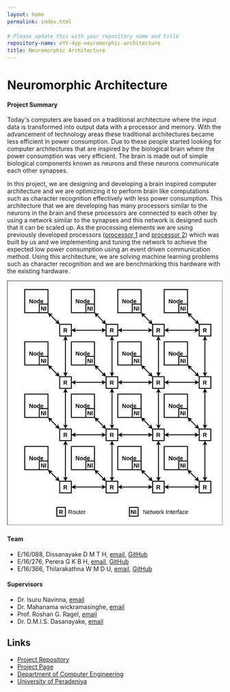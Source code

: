```yaml
---
layout: home
permalink: index.html

# Please update this with your repository name and title
repository-name: eYY-4yp-neuromorphic-architecture
title: Neuromorphic Architecture
---
```


[comment]: # "This is the standard layout for the project, but you can clean this and use your own template"

# Neuromorphic Architecture

#### Project Summary

Today's computers are based on a traditional architecture where the input data is transformed into output data with a processor and memory. With the advancement of technology areas these traditional architectures became less efficient in power consumption. Due to these people started looking for computer architectures that are inspired by the biological brain where the power consumption was very efficient. The brain is made out of simple biological components known as neurons and these neurons communicate each other synapses.

In this project, we are designing and developing a brain inspired computer architecture and we are optimizing it to perform brain like computations such as character recognition effectively with less power consumption. This architecture that we are developing has many processors similar to the neurons in the brain and these processors are connected to each other by using a network similar to the synapses and this network is designed such that it can be scaled up. As the processing elements we are using previously developed processors ([processor 1](https://github.com/cepdnaclk/e16-co502-RV32IM-pipeline-implementation-group3) and [processor 2](https://cepdnaclk.github.io/e16-co502-RV32IM-pipeline-implementation-group1/)) which was built by us and we implementing and tuning the network to achieve the expected low power consumption using an event driven communication method. Using this architecture, we are solving machine learning problems such as character recognition and we are benchmarking this hardware with the existing hardware.

![alt text](/images/noc.png)

#### Team

- E/16/088, Dissanayake D M T H, [email](mailto:e16088@eng.pdn.ac.lk), [GitHub](https://github.com/HeshanDissanayake)
- E/16/276, Perera G K B H, [email](mailto:e16276@eng.pdn.ac.lk), [GitHub](https://github.com/buddhiheshan)
- E/16/366, Thilarakathna W M D U, [email](mailto:e16366@eng.pdn.ac.lk), [GitHub](https://github.com/dininduwm)

#### Supervisors

- Dr. Isuru Navinna, [email](mailto:isurunawinne@eng.pdn.ac.lk)
- Dr. Mahanama wickramasinghe, [email](mailto:mahanamaw@eng.pdn.ac.lk)
- Prof. Roshan G. Ragel, [email](mailto:roshanr@eng.pdn.ac.lk)
- Dr. D.M.I.S. Dasanayake, [email](mailto:isurud@ee.pdn.ac.lk)

<!--- -
#### Table of content

1. [Abstract](#abstract)
2. [Related works](#related-works)
3. [Methodology](#methodology)
4. [Experiment Setup and Implementation](#experiment-setup-and-implementation)
5. [Results and Analysis](#results-and-analysis)
6. [Conclusion](#conclusion)
7. [Publications](#publications)
8. [Links](#links)

---

## Abstract

## Related works

## Methodology

## Experiment Setup and Implementation

## Results and Analysis

## Conclusion

## Publications

1. [Semester 7 report](./)
2. [Semester 7 slides](./)
3. [Semester 8 report](./)
4. [Semester 8 slides](./)
5. Author 1, Author 2 and Author 3 "Research paper title" (2021). [PDF](./).

-->

## Links

[//]: # " NOTE: EDIT THIS LINKS WITH YOUR REPO DETAILS "

- [Project Repository](https://github.com/cepdnaclk/e16-4yp-neuromorphic-architecture)
- [Project Page](https://cepdnaclk.github.io/e16-4yp-neuromorphic-architecture)
- [Department of Computer Engineering](http://www.ce.pdn.ac.lk/)
- [University of Peradeniya](https://eng.pdn.ac.lk/)

[//]: # "Please refer this to learn more about Markdown syntax"
[//]: # "https://github.com/adam-p/markdown-here/wiki/Markdown-Cheatsheet"
